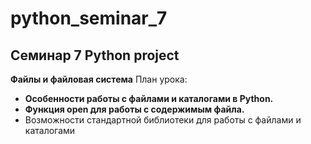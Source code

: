 # python_seminar_7

## Семинар 7 Python project

**Файлы и файловая система**
План урока:
- **Особенности работы с файлами и каталогами в Python.**
- **Функция open для работы с содержимым файла.**
- Возможности стандартной библиотеки для работы с файлами и каталогами


